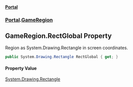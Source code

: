 #### [Portal](index.md 'index')
### [Portal](Portal.md 'Portal').[GameRegion](GameRegion.md 'Portal.GameRegion')

## GameRegion.RectGlobal Property

Region as System.Drawing.Rectangle in screen coordinates.

```csharp
public System.Drawing.Rectangle RectGlobal { get; }
```

#### Property Value
[System.Drawing.Rectangle](https://docs.microsoft.com/en-us/dotnet/api/System.Drawing.Rectangle 'System.Drawing.Rectangle')
